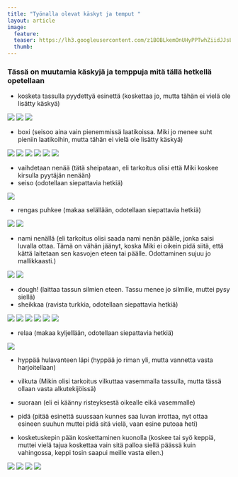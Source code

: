 ```yaml
---
title: "Työnalla olevat käskyt ja temput "
layout: article
image:
  feature:
  teaser: https://lh3.googleusercontent.com/z1BOBLkemOnUHyPPTwhZiidJJsLEJ6XOOltCZjV1toU=w245
  thumb:
---
```


### Tässä on muutamia käskyjä ja temppuja mitä tällä hetkellä opetellaan

* kosketa tassulla pyydettyä esinettä (koskettaa jo, mutta tähän ei vielä ole lisätty käskyä)

![](https://lh3.googleusercontent.com/84eAphZaz6OzxiP9D29uk-q657WIeWQRDSX5-jitvyw=w245)
![](https://lh3.googleusercontent.com/0a1jAwlz-ooFbESzwrQ4FEd1QOlRkkFhQ2EjJ_MHOBw=w245)
![](https://lh3.googleusercontent.com/Nz9JDJjaY7qCLuVzKrhMj28rR5YcgNXE9EFZ8pgldN4=w245)

* boxi (seisoo aina vain pienemmissä laatikoissa. Miki jo menee suht pieniin laatikoihin, mutta tähän ei vielä ole lisätty käskyä)

![](https://lh3.googleusercontent.com/m_FNe_z-kBMhO4V4cj6lU5CW6UgnPLBl0PURLyNfqlI=w245)
![](https://lh3.googleusercontent.com/CF1q4dZABAX43aOF0dW4Px2o6Si8hwBc4BJ1hj90lTQ=w245)
![](https://lh3.googleusercontent.com/AXLE5MGEgn0CsFiaXHp1oW3IQAeRG9KirFe3hTOk4Sk=w245)
![](https://lh3.googleusercontent.com/WK0-4bpPu7BDg-hGRoQs_QrxvgMS78u-Iv92Dn9w9-Q=w245)
![](https://lh3.googleusercontent.com/gO8a6DNtHXOrJGOUSAo4EMb9yDp7s-4HZ7VSXKLieK8=w245)
![](https://lh3.googleusercontent.com/NxHoNxbkbC1TAT0ubEiqDh9AcPAW5xVbiq5S_VjKKYA=w245)

* vaihdetaan nenää (tätä sheipataan, eli tarkoitus olisi että Miki koskee kirsulla pyytäjän nenään)
* seiso (odotellaan siepattavia hetkiä)

![](https://lh3.googleusercontent.com/83GXrS90Xpz1VkNpW5X0XaxpiK4KKSsN6SpT5uZj5AA=w245)

* rengas puhkee (makaa selällään, odotellaan siepattavia hetkiä)

![](https://lh3.googleusercontent.com/3o272aBNRpW-kZsIKtrosnme7B2ByV8WxYSWn8vv--w=w245)
![](https://lh3.googleusercontent.com/oq1tKwhGcch9q2Fhc-vjVukxgVhYnX-v3f-dEEpc5wA=w245)

* nami nenällä (eli tarkoitus olisi saada nami nenän päälle, jonka saisi luvalla ottaa. Tämä on vähän jäänyt, koska Miki ei oikein pidä siitä, että kättä laitetaan sen kasvojen eteen tai päälle. Odottaminen sujuu jo mallikkaasti.)

![](https://lh3.googleusercontent.com/1ag025tJip4yM6pieZJ5Lltmemz3-jd3SJlvUy6ccWc=w245)
![](https://lh3.googleusercontent.com/LD0JKrXYSPCQ5DlbrUBeKRPqjkstFIbi_jJ5L3ZWWpg=w245)

* dough! (laittaa tassun silmien eteen. Tassu menee jo silmille, muttei pysy siellä)
* sheikkaa (ravista turkkia, odotellaan siepattavia hetkiä)

![](https://lh3.googleusercontent.com/0rYhiplcnHz_8Kyn9ixUlibz3TVvKr6wFn6UTOCeZAs=w245)
![](https://lh3.googleusercontent.com/5MH7mRDFbu9Pibh8d6PDYXFvtMDgYtXmvbGTKA-jI8o=w245)
![](https://lh3.googleusercontent.com/u4dWPmxHLe2R33_VEYt0cJMEnXZM0YJMLFTFgHxDlBU=w245)
![](https://lh3.googleusercontent.com/W4cOFyviw5Hxr66sdHlRmNn2M_w4WswxqaAiy12PuRY=w245)
![](https://lh3.googleusercontent.com/Ut4J4Iu6zb4hTKOkB8bC77slQfONhviEwEFP6QORAxE=w245)
![](https://lh3.googleusercontent.com/pCHmPk47hBz_tatTG6v26BJKWccnUqBhUuTQl5rsJLw=w245)

* relaa (makaa kyljellään, odotellaan siepattavia hetkiä)

![](https://lh3.googleusercontent.com/80Dpnsu4A45acUuIOXFgCRUZuKt2CSBiR6CJ6RZAXp8=w245)

* hyppää hulavanteen läpi (hyppää jo riman yli, mutta vannetta vasta harjoitellaan)
* vilkuta (Mikin olisi tarkoitus vilkuttaa vasemmalla tassulla, mutta tässä ollaan vasta alkutekijöissä)

* suoraan (eli ei käänny risteyksestä oikealle eikä vasemmalle)
* pidä (pitää esinettä suussaan kunnes saa luvan irrottaa, nyt ottaa esineen suuhun muttei pidä sitä vielä, vaan esine putoaa heti)

* kosketuskepin pään koskettaminen kuonolla (koskee tai syö keppiä, muttei vielä tajua koskettaa vain sitä palloa siellä päässä kuin vahingossa, keppi tosin saapui meille vasta eilen.)

![](https://lh3.googleusercontent.com/59cn-oHeIbbbplPTRECAoTCEGeaAHDnsZAxvD53lO2I=w245)
![](https://lh3.googleusercontent.com/XhF-nIlmJYCpXMhZwoukoIup-bP1R2mY8D_SL9v92B0=w245)
![](https://lh3.googleusercontent.com/MZiQjQODe8QSKyA0QofojD8EA2Ygy07MczVEKvJzpgw=w245)
![](https://lh3.googleusercontent.com/mKdR6-U0Ob5ocDNMG6cFi4bRocYUQ41a3jjkxVlfgFo=w245)
